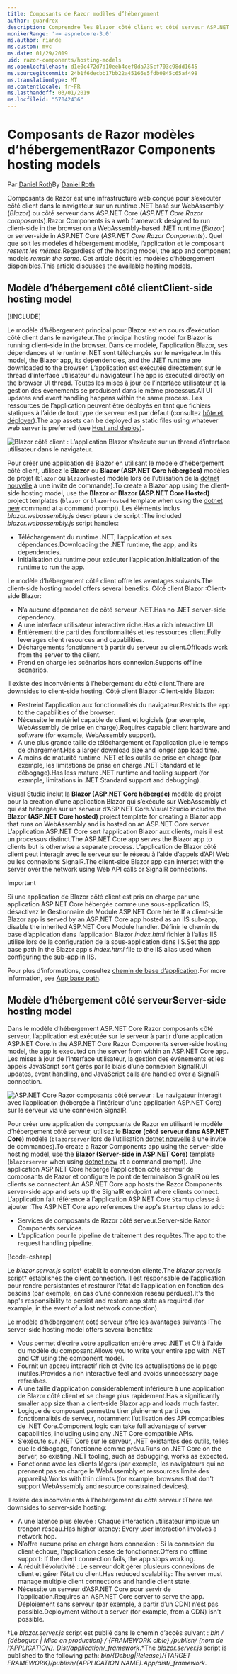 ```yaml
---
title: Composants de Razor modèles d’hébergement
author: guardrex
description: Comprendre les Blazor côté client et côté serveur ASP.NET Core Razor composants, modèles d’hébergement.
monikerRange: '>= aspnetcore-3.0'
ms.author: riande
ms.custom: mvc
ms.date: 01/29/2019
uid: razor-components/hosting-models
ms.openlocfilehash: d1e0c472d7d10eeb4cef0da735cf703c98dd1645
ms.sourcegitcommit: 24b1f6decbb17bb22a45166e5fdb0845c65af498
ms.translationtype: MT
ms.contentlocale: fr-FR
ms.lasthandoff: 03/01/2019
ms.locfileid: "57042436"
---
```

# <a name="razor-components-hosting-models"></a><span data-ttu-id="b593f-103">Composants de Razor modèles d’hébergement</span><span class="sxs-lookup"><span data-stu-id="b593f-103">Razor Components hosting models</span></span>

<span data-ttu-id="b593f-104">Par [Daniel Roth](https://github.com/danroth27)</span><span class="sxs-lookup"><span data-stu-id="b593f-104">By [Daniel Roth](https://github.com/danroth27)</span></span>

<span data-ttu-id="b593f-105">Composants de Razor est une infrastructure web conçue pour s’exécuter côté client dans le navigateur sur un runtime .NET basé sur WebAssembly (*Blazor*) ou côté serveur dans ASP.NET Core (*ASP.NET Core Razor composants*).</span><span class="sxs-lookup"><span data-stu-id="b593f-105">Razor Components is a web framework designed to run client-side in the browser on a WebAssembly-based .NET runtime (*Blazor*) or server-side in ASP.NET Core (*ASP.NET Core Razor Components*).</span></span> <span data-ttu-id="b593f-106">Quel que soit les modèles d’hébergement modèle, l’application et le composant *restent les mêmes*.</span><span class="sxs-lookup"><span data-stu-id="b593f-106">Regardless of the hosting model, the app and component models *remain the same*.</span></span> <span data-ttu-id="b593f-107">Cet article décrit les modèles d’hébergement disponibles.</span><span class="sxs-lookup"><span data-stu-id="b593f-107">This article discusses the available hosting models.</span></span>

## <a name="client-side-hosting-model"></a><span data-ttu-id="b593f-108">Modèle d’hébergement côté client</span><span class="sxs-lookup"><span data-stu-id="b593f-108">Client-side hosting model</span></span>

[!INCLUDE[](~/includes/razor-components-preview-notice.md)]

<span data-ttu-id="b593f-109">Le modèle d’hébergement principal pour Blazor est en cours d’exécution côté client dans le navigateur.</span><span class="sxs-lookup"><span data-stu-id="b593f-109">The principal hosting model for Blazor is running client-side in the browser.</span></span> <span data-ttu-id="b593f-110">Dans ce modèle, l’application Blazor, ses dépendances et le runtime .NET sont téléchargés sur le navigateur.</span><span class="sxs-lookup"><span data-stu-id="b593f-110">In this model, the Blazor app, its dependencies, and the .NET runtime are downloaded to the browser.</span></span> <span data-ttu-id="b593f-111">L’application est exécutée directement sur le thread d’interface utilisateur du navigateur.</span><span class="sxs-lookup"><span data-stu-id="b593f-111">The app is executed directly on the browser UI thread.</span></span> <span data-ttu-id="b593f-112">Toutes les mises à jour de l’interface utilisateur et la gestion des événements se produisent dans le même processus.</span><span class="sxs-lookup"><span data-stu-id="b593f-112">All UI updates and event handling happens within the same process.</span></span> <span data-ttu-id="b593f-113">Les ressources de l’application peuvent être déployés en tant que fichiers statiques à l’aide de tout type de serveur est par défaut (consultez [hôte et déployer](xref:host-and-deploy/razor-components/index)).</span><span class="sxs-lookup"><span data-stu-id="b593f-113">The app assets can be deployed as static files using whatever web server is preferred (see [Host and deploy](xref:host-and-deploy/razor-components/index)).</span></span>

![Blazor côté client : L’application Blazor s’exécute sur un thread d’interface utilisateur dans le navigateur.](hosting-models/_static/client-side.png)

<span data-ttu-id="b593f-115">Pour créer une application de Blazor en utilisant le modèle d’hébergement côté client, utilisez le **Blazor** ou **Blazor (ASP.NET Core hébergées)** modèles de projet (`blazor` ou `blazorhosted` modèle lors de l’utilisation de la [dotnet nouvelle](/dotnet/core/tools/dotnet-new) à une invite de commande).</span><span class="sxs-lookup"><span data-stu-id="b593f-115">To create a Blazor app using the client-side hosting model, use the **Blazor** or **Blazor (ASP.NET Core Hosted)** project templates (`blazor` or `blazorhosted` template when using the [dotnet new](/dotnet/core/tools/dotnet-new) command at a command prompt).</span></span> <span data-ttu-id="b593f-116">Les éléments inclus *blazor.webassembly.js* descripteurs de script :</span><span class="sxs-lookup"><span data-stu-id="b593f-116">The included *blazor.webassembly.js* script handles:</span></span>

* <span data-ttu-id="b593f-117">Téléchargement du runtime .NET, l’application et ses dépendances.</span><span class="sxs-lookup"><span data-stu-id="b593f-117">Downloading the .NET runtime, the app, and its dependencies.</span></span>
* <span data-ttu-id="b593f-118">Initialisation du runtime pour exécuter l’application.</span><span class="sxs-lookup"><span data-stu-id="b593f-118">Initialization of the runtime to run the app.</span></span>

<span data-ttu-id="b593f-119">Le modèle d’hébergement côté client offre les avantages suivants.</span><span class="sxs-lookup"><span data-stu-id="b593f-119">The client-side hosting model offers several benefits.</span></span> <span data-ttu-id="b593f-120">Côté client Blazor :</span><span class="sxs-lookup"><span data-stu-id="b593f-120">Client-side Blazor:</span></span>

* <span data-ttu-id="b593f-121">N’a aucune dépendance de côté serveur .NET.</span><span class="sxs-lookup"><span data-stu-id="b593f-121">Has no .NET server-side dependency.</span></span>
* <span data-ttu-id="b593f-122">A une interface utilisateur interactive riche.</span><span class="sxs-lookup"><span data-stu-id="b593f-122">Has a rich interactive UI.</span></span>
* <span data-ttu-id="b593f-123">Entièrement tire parti des fonctionnalités et les ressources client.</span><span class="sxs-lookup"><span data-stu-id="b593f-123">Fully leverages client resources and capabilities.</span></span>
* <span data-ttu-id="b593f-124">Déchargements fonctionnent à partir du serveur au client.</span><span class="sxs-lookup"><span data-stu-id="b593f-124">Offloads work from the server to the client.</span></span>
* <span data-ttu-id="b593f-125">Prend en charge les scénarios hors connexion.</span><span class="sxs-lookup"><span data-stu-id="b593f-125">Supports offline scenarios.</span></span>

<span data-ttu-id="b593f-126">Il existe des inconvénients à l’hébergement du côté client.</span><span class="sxs-lookup"><span data-stu-id="b593f-126">There are downsides to client-side hosting.</span></span> <span data-ttu-id="b593f-127">Côté client Blazor :</span><span class="sxs-lookup"><span data-stu-id="b593f-127">Client-side Blazor:</span></span>

* <span data-ttu-id="b593f-128">Restreint l’application aux fonctionnalités du navigateur.</span><span class="sxs-lookup"><span data-stu-id="b593f-128">Restricts the app to the capabilities of the browser.</span></span>
* <span data-ttu-id="b593f-129">Nécessite le matériel capable de client et logiciels (par exemple, WebAssembly de prise en charge).</span><span class="sxs-lookup"><span data-stu-id="b593f-129">Requires capable client hardware and software (for example, WebAssembly support).</span></span>
* <span data-ttu-id="b593f-130">A une plus grande taille de téléchargement et l’application plue le temps de chargement.</span><span class="sxs-lookup"><span data-stu-id="b593f-130">Has a larger download size and longer app load time.</span></span>
* <span data-ttu-id="b593f-131">A moins de maturité runtime .NET et les outils de prise en charge (par exemple, les limitations de prise en charge .NET Standard et le débogage).</span><span class="sxs-lookup"><span data-stu-id="b593f-131">Has less mature .NET runtime and tooling support (for example, limitations in .NET Standard support and debugging).</span></span>

<span data-ttu-id="b593f-132">Visual Studio inclut la **Blazor (ASP.NET Core hébergée)** modèle de projet pour la création d’une application Blazor qui s’exécute sur WebAssembly et qui est hébergée sur un serveur d’ASP.NET Core.</span><span class="sxs-lookup"><span data-stu-id="b593f-132">Visual Studio includes the **Blazor (ASP.NET Core hosted)** project template for creating a Blazor app that runs on WebAssembly and is hosted on an ASP.NET Core server.</span></span> <span data-ttu-id="b593f-133">L’application ASP.NET Core sert l’application Blazor aux clients, mais il est un processus distinct.</span><span class="sxs-lookup"><span data-stu-id="b593f-133">The ASP.NET Core app serves the Blazor app to clients but is otherwise a separate process.</span></span> <span data-ttu-id="b593f-134">L’application de Blazor côté client peut interagir avec le serveur sur le réseau à l’aide d’appels d’API Web ou les connexions SignalR.</span><span class="sxs-lookup"><span data-stu-id="b593f-134">The client-side Blazor app can interact with the server over the network using Web API calls or SignalR connections.</span></span>

> [!IMPORTANT]
> <span data-ttu-id="b593f-135">Si une application de Blazor côté client est pris en charge par une application ASP.NET Core hébergée comme une sous-application IIS, désactivez le Gestionnaire de Module ASP.NET Core hérité.</span><span class="sxs-lookup"><span data-stu-id="b593f-135">If a client-side Blazor app is served by an ASP.NET Core app hosted as an IIS sub-app, disable the inherited ASP.NET Core Module handler.</span></span> <span data-ttu-id="b593f-136">Définir le chemin de base d’application dans l’application Blazor *index.html* fichier à l’alias IIS utilisé lors de la configuration de la sous-application dans IIS.</span><span class="sxs-lookup"><span data-stu-id="b593f-136">Set the app base path in the Blazor app's *index.html* file to the IIS alias used when configuring the sub-app in IIS.</span></span>
>
> <span data-ttu-id="b593f-137">Pour plus d’informations, consultez [chemin de base d’application](xref:host-and-deploy/razor-components/index#app-base-path).</span><span class="sxs-lookup"><span data-stu-id="b593f-137">For more information, see [App base path](xref:host-and-deploy/razor-components/index#app-base-path).</span></span>

## <a name="server-side-hosting-model"></a><span data-ttu-id="b593f-138">Modèle d’hébergement côté serveur</span><span class="sxs-lookup"><span data-stu-id="b593f-138">Server-side hosting model</span></span>

<span data-ttu-id="b593f-139">Dans le modèle d’hébergement ASP.NET Core Razor composants côté serveur, l’application est exécutée sur le serveur à partir d’une application ASP.NET Core.</span><span class="sxs-lookup"><span data-stu-id="b593f-139">In the ASP.NET Core Razor Components server-side hosting model, the app is executed on the server from within an ASP.NET Core app.</span></span> <span data-ttu-id="b593f-140">Les mises à jour de l’interface utilisateur, la gestion des événements et les appels JavaScript sont gérés par le biais d’une connexion SignalR.</span><span class="sxs-lookup"><span data-stu-id="b593f-140">UI updates, event handling, and JavaScript calls are handled over a SignalR connection.</span></span>

![ASP.NET Core Razor composants côté serveur : Le navigateur interagit avec l’application (hébergée à l’intérieur d’une application ASP.NET Core) sur le serveur via une connexion SignalR.](hosting-models/_static/server-side.png)

<span data-ttu-id="b593f-142">Pour créer une application de composants de Razor en utilisant le modèle d’hébergement côté serveur, utilisez le **Blazor (côté serveur dans ASP.NET Core)** modèle (`blazorserver` lors de l’utilisation [dotnet nouvelle](/dotnet/core/tools/dotnet-new) à une invite de commandes).</span><span class="sxs-lookup"><span data-stu-id="b593f-142">To create a Razor Components app using the server-side hosting model, use the **Blazor (Server-side in ASP.NET Core)** template (`blazorserver` when using [dotnet new](/dotnet/core/tools/dotnet-new) at a command prompt).</span></span> <span data-ttu-id="b593f-143">Une application ASP.NET Core héberge l’application côté serveur de composants de Razor et configure le point de terminaison SignalR où les clients se connectent.</span><span class="sxs-lookup"><span data-stu-id="b593f-143">An ASP.NET Core app hosts the Razor Components server-side app and sets up the SignalR endpoint where clients connect.</span></span> <span data-ttu-id="b593f-144">L’application fait référence à l’application ASP.NET Core `Startup` classe à ajouter :</span><span class="sxs-lookup"><span data-stu-id="b593f-144">The ASP.NET Core app references the app's `Startup` class to add:</span></span>

* <span data-ttu-id="b593f-145">Services de composants de Razor côté serveur.</span><span class="sxs-lookup"><span data-stu-id="b593f-145">Server-side Razor Components services.</span></span>
* <span data-ttu-id="b593f-146">L’application pour le pipeline de traitement des requêtes.</span><span class="sxs-lookup"><span data-stu-id="b593f-146">The app to the request handling pipeline.</span></span>

[!code-csharp[](hosting-models/samples_snapshot/Startup.cs?highlight=5,27)]

<span data-ttu-id="b593f-147">Le *blazor.server.js* script&dagger; établit la connexion cliente.</span><span class="sxs-lookup"><span data-stu-id="b593f-147">The *blazor.server.js* script&dagger; establishes the client connection.</span></span> <span data-ttu-id="b593f-148">Il est responsable de l’application pour rendre persistantes et restaurer l’état de l’application en fonction des besoins (par exemple, en cas d’une connexion réseau perdues).</span><span class="sxs-lookup"><span data-stu-id="b593f-148">It's the app's responsibility to persist and restore app state as required (for example, in the event of a lost network connection).</span></span>

<span data-ttu-id="b593f-149">Le modèle d’hébergement côté serveur offre les avantages suivants :</span><span class="sxs-lookup"><span data-stu-id="b593f-149">The server-side hosting model offers several benefits:</span></span>

* <span data-ttu-id="b593f-150">Vous permet d’écrire votre application entière avec .NET et C# à l’aide du modèle du composant.</span><span class="sxs-lookup"><span data-stu-id="b593f-150">Allows you to write your entire app with .NET and C# using the component model.</span></span>
* <span data-ttu-id="b593f-151">Fournit un aperçu interactif rich et évite les actualisations de la page inutiles.</span><span class="sxs-lookup"><span data-stu-id="b593f-151">Provides a rich interactive feel and avoids unnecessary page refreshes.</span></span>
* <span data-ttu-id="b593f-152">A une taille d’application considérablement inférieure à une application de Blazor côté client et se charge plus rapidement.</span><span class="sxs-lookup"><span data-stu-id="b593f-152">Has a significantly smaller app size than a client-side Blazor app and loads much faster.</span></span>
* <span data-ttu-id="b593f-153">Logique de composant permettre tirer pleinement parti des fonctionnalités de serveur, notamment l’utilisation des API compatibles de .NET Core.</span><span class="sxs-lookup"><span data-stu-id="b593f-153">Component logic can take full advantage of server capabilities, including using any .NET Core compatible APIs.</span></span>
* <span data-ttu-id="b593f-154">S’exécute sur .NET Core sur le serveur, .NET existantes des outils, telles que le débogage, fonctionne comme prévu.</span><span class="sxs-lookup"><span data-stu-id="b593f-154">Runs on .NET Core on the server, so existing .NET tooling, such as debugging, works as expected.</span></span>
* <span data-ttu-id="b593f-155">Fonctionne avec les clients légers (par exemple, les navigateurs qui ne prennent pas en charge le WebAssembly et ressources limité des appareils).</span><span class="sxs-lookup"><span data-stu-id="b593f-155">Works with thin clients (for example, browsers that don't support WebAssembly and resource constrained devices).</span></span>

<span data-ttu-id="b593f-156">Il existe des inconvénients à l’hébergement du côté serveur :</span><span class="sxs-lookup"><span data-stu-id="b593f-156">There are downsides to server-side hosting:</span></span>

* <span data-ttu-id="b593f-157">A une latence plus élevée : Chaque interaction utilisateur implique un tronçon réseau.</span><span class="sxs-lookup"><span data-stu-id="b593f-157">Has higher latency: Every user interaction involves a network hop.</span></span>
* <span data-ttu-id="b593f-158">N’offre aucune prise en charge hors connexion : Si la connexion du client échoue, l’application cesse de fonctionner.</span><span class="sxs-lookup"><span data-stu-id="b593f-158">Offers no offline support: If the client connection fails, the app stops working.</span></span>
* <span data-ttu-id="b593f-159">A réduit l’évolutivité : Le serveur doit gérer plusieurs connexions de client et gérer l’état du client.</span><span class="sxs-lookup"><span data-stu-id="b593f-159">Has reduced scalability: The server must manage multiple client connections and handle client state.</span></span>
* <span data-ttu-id="b593f-160">Nécessite un serveur d’ASP.NET Core pour servir de l’application.</span><span class="sxs-lookup"><span data-stu-id="b593f-160">Requires an ASP.NET Core server to serve the app.</span></span> <span data-ttu-id="b593f-161">Déploiement sans serveur (par exemple, à partir d’un CDN) n’est pas possible.</span><span class="sxs-lookup"><span data-stu-id="b593f-161">Deployment without a server (for example, from a CDN) isn't possible.</span></span>

<span data-ttu-id="b593f-162">&dagger;Le *blazor.server.js* script est publié dans le chemin d’accès suivant : *bin / {déboguer | Mise en production} / {FRAMEWORK cible} /publish/ {nom de l’APPLICATION}. Dist/application/_framework*.</span><span class="sxs-lookup"><span data-stu-id="b593f-162">&dagger;The *blazor.server.js* script is published to the following path: *bin/{Debug|Release}/{TARGET FRAMEWORK}/publish/{APPLICATION NAME}.App/dist/_framework*.</span></span>
